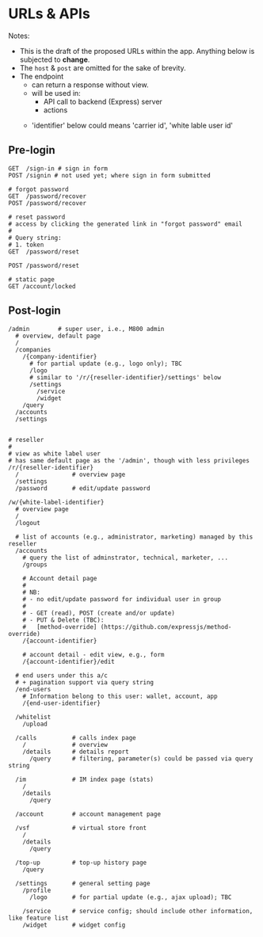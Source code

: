 # URLs & APIs

Notes:

  - This is the draft of the proposed URLs within the app. Anything below is subjected to __change__.
  - The `host` & `post` are omitted for the sake of brevity.
  - The endpoint
    - can return a response without view.
    - will be used in:
      - API call to backend (Express) server
      - <form> actions
    - 'identifier' below could means 'carrier id', 'white lable user id'

Pre-login
---------

```
GET  /sign-in # sign in form
POST /signin # not used yet; where sign in form submitted

# forgot password
GET  /password/recover
POST /password/recover

# reset password
# access by clicking the generated link in "forgot password" email
#
# Query string:
# 1. token
GET  /password/reset

POST /password/reset

# static page
GET /account/locked
```

Post-login
------------

```
/admin        # super user, i.e., M800 admin
  # overview, default page
  /
  /companies
    /{company-identifier}
      # for partial update (e.g., logo only); TBC
      /logo
      # similar to '/r/{reseller-identifier}/settings' below
      /settings
        /service
        /widget
    /query
  /accounts
  /settings


# reseller
#
# view as white label user
# has same default page as the '/admin', though with less privileges
/r/{reseller-identifier}
  /               # overview page
  /settings
  /password       # edit/update password

/w/{white-label-identifier}
  # overview page
  /
  /logout

  # list of accounts (e.g., administrator, marketing) managed by this reseller
  /accounts
    # query the list of adminstrator, technical, marketer, ...
    /groups

    # Account detail page
    #
    # NB:
    # - no edit/update password for individual user in group
    #
    # - GET (read), POST (create and/or update)
    # - PUT & Delete (TBC):
    #   [method-override] (https://github.com/expressjs/method-override)
    /{account-identifier}

    # account detail - edit view, e.g., form
    /{account-identifier}/edit

  # end users under this a/c
  # + pagination support via query string
  /end-users
    # Information belong to this user: wallet, account, app
    /{end-user-identifier}

  /whitelist
    /upload

  /calls          # calls index page
    /             # overview
    /details      # details report
      /query      # filtering, parameter(s) could be passed via query string

  /im             # IM index page (stats)
    /
    /details
      /query

  /account        # account management page

  /vsf            # virtual store front
    /
    /details
      /query

  /top-up         # top-up history page
    /query

  /settings       # general setting page
    /profile
      /logo       # for partial update (e.g., ajax upload); TBC

    /service      # service config; should include other information, like feature list
    /widget       # widget config

```

